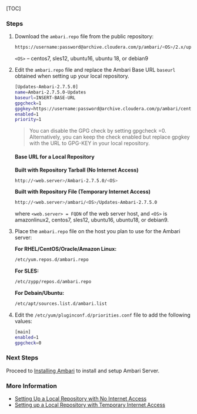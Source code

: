 [TOC]

### Steps

1. Download the `ambari.repo` file from the public repository:

    ```bash
    https://username:password@archive.cloudera.com/p/ambari/<OS>/2.x/updates/2.7.5.0/ambari.repo
    ```
    
    `<OS>` – centos7, sles12, ubuntu16, ubuntu 18, or debian9

2. Edit the `ambari.repo` file and replace the Ambari Base URL `baseurl` obtained when setting up your local repository.

    ```bash
    [Updates-Ambari-2.7.5.0]
    name=Ambari-2.7.5.0-Updates
    baseurl=INSERT-BASE-URL
    gpgcheck=1
    gpgkey=https://username:password@archive.cloudera.com/p/ambari/centos7/RPM-GPG-KEY/RPM-GPG-KEY-Jenkins
    enabled=1
    priority=1
    ```

    > You can disable the GPG check by setting gpgcheck =0. Alternatively, you can keep the check enabled but replace gpgkey with the URL to GPG-KEY in your local repository.

    #### Base URL for a Local Repository
    
    **Built with Repository Tarball (No Internet Access)**
    
    ```bash
    http://<web.server>/Ambari-2.7.5.0/<OS>
    ```
    
    **Built with Repository File (Temporary Internet Access)**
    
    ```bash
    http://<web.server>/ambari/<OS>/Updates-Ambari-2.7.5.0
    ```
    
    where `<web.server> = FQDN` of the web server host, and `<OS>` is amazonlinux2, centos7, sles12, ubuntu16, ubuntu18, or debian9.

3. Place the `ambari.repo` file on the host you plan to use for the Ambari server:

    **For RHEL/CentOS/Oracle/Amazon Linux:**
    
    ```bash
    /etc/yum.repos.d/ambari.repo
    ```
    
    **For SLES:**
    
    ```bash
    /etc/zypp/repos.d/ambari.repo
    ```
    
    **For Debain/Ubuntu:**
    
    ```bash
    /etc/apt/sources.list.d/ambari.list
    ```

4. Edit the `/etc/yum/pluginconf.d/priorities.conf` file to add the following values:

    ```bash
    [main]
    enabled=1
    gpgcheck=0
    ```

### Next Steps

Proceed to [Installing Ambari]($InstallingAmbari) to install and setup Ambari Server.

### More Information

- [Setting Up a Local Repository with No Internet Access]($SettingUpALocalRepositoryWithTemporaryInternetAcce)
- [Setting up a Local Repository with Temporary Internet Access]($SettingUpALocalRepositoryWithNoInternetAccess)
